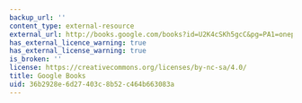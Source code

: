 ```yaml
---
backup_url: ''
content_type: external-resource
external_url: http://books.google.com/books?id=U2K4cSKh5gcC&pg=PA1=onepage
has_external_licence_warning: true
has_external_license_warning: true
is_broken: ''
license: https://creativecommons.org/licenses/by-nc-sa/4.0/
title: Google Books
uid: 36b2928e-6d27-403c-8b52-c464b663083a
---
```


